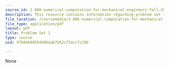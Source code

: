 ```yaml
---
course_id: 2-086-numerical-computation-for-mechanical-engineers-fall-2012
description: This resource contains information regarding problem set 1.
file_location: /coursemedia/2-086-numerical-computation-for-mechanical-engineers-fall-2012/97b8460d504d0baab7b62cf2acc7c29b_MIT2_086F12_pset1.pdf
file_type: application/pdf
layout: pdf
title: Problem Set 1
type: course
uid: 97b8460d504d0baab7b62cf2acc7c29b

---
```

None
